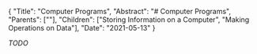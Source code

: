 {
"Title": "Computer Programs",
"Abstract": "# Computer Programs", 
"Parents": [""], 
"Children": ["Storing Information on a Computer", "Making Operations on Data"], 
"Date": "2021-05-13" 
}

_TODO_